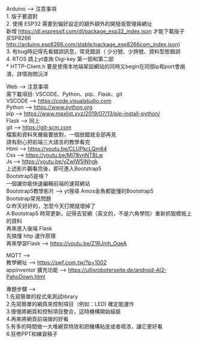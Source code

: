 Arduino --> 注意事項<br> 
<n> 1. 版子要選對<br> 
    2. 使用 ESP32 需要到偏好設定的額外額外的開發版管理員網址<br> 
       新增 https://dl.espressif.com/dl/package_esp32_index.json 才能下載版子<br>
       (ESP8266 http://arduino.esp8266.com/stable/package_esp8266com_index.json)<br> 
    3. 有bug時記得先看錯誤訊息，常見錯誤（ 少分號、少誇號、資料型態錯誤 <br> 
    4. RTOS 請上yt查詢 Digi-key 第一部和第二部<br> 
    * HTTP-Client.h 要是使用本地端架設網站的同時又begin在同個ip和port會崩潰，詳情詢問沅洋<br> 

Web --> 注意事項<br> 
   需下載項目: VSCODE、Python、pip、Flask、git<br> 
      VSCODE --> https://code.visualstudio.com<br> 
      Python --> https://www.python.org<br> 
      pip --> https://www.maxlist.xyz/2019/07/13/pip-install-python/<br> 
      Flask --> 同上<br> 
      git --> https://git-scm.com<br> 
   檔案和資料夾層級要放對，一個放錯就全部再見<br> 
   請有耐心把前端三大語言的教學看完<br> 
      Html --> https://youtu.be/CLUPkcLQm64<br> 
      Css --> https://youtu.be/Ml78vnNTBLw<br> 
      Js --> https://youtu.be/yZwlW5INhgk<br> 
   上述影片觀看完後，即可進入Bootstrap5<br> 
      Bootstrap5是啥？<br> 
         一個讓你能快速編輯前端的速寫網站<br> 
      Bootstrap5教學影片 --> yt搜尋 Amos金魚都能懂的Bootstrap5<br> 
      Bootstrap常見問題<br> 
         Q:昨天好好的，怎麼今天打開就壞掉了<br> 
         A:Bootstrap5 時常更新，記得去官網（英文的，不是六角學院）重新抓取模板上的資料<br> 
   再來進入後端 Flask<br> 
      先搞懂 http 運作原理<br> 
      再來學習Flask --> https://youtu.be/Z1RJmh_OqeA<br> 

MQTT --><br> 
   教學網址 --> https://swf.com.tw/?p=1002<br> 
   appinventor 擴充功能 -->  https://ullisroboterseite.de/android-AI2-PahoDown.html<br> 

專題步驟 --><br> 
   1.先寫簡單的程式來測試library<br> 
   2.先寫簡單的網頁來控制項目（例如：LED) 確定能運作<br> 
   3.慢慢將網頁和控制項目整合，這時機構開始組裝<br> 
   4.再來將網頁前端做的好看<br> 
   5.有多的時間做一大堆網頁特效和把機構貼皮或者噴漆，讓它更好看<br> 
   6.狂修PPT和練習稿子<br> 
         
    